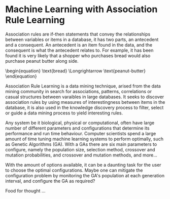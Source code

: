# Machine Learning with Association Rule Learning
Association rules are if-then statements that convey the relationships between
variables or items in a database, it has two parts, an antecedent and a
consequent. An antecedent is an item found in the data, and the consequent is
what the antecedent relates to. For example, it has been found it is very
likely that a shopper who purchases bread would also purchase peanut butter
along side.

\begin{equation}
    \text{bread} \Longrightarrow \text{peanut-butter}
\end{equation}

Association Rule Learning is a data mining technique, arised from the data
mining community in search for associations, patterns, correlations or casual
structures between varaibles in large databases. It seeks to discover
association rules by using measures of interestingness between items in the
database, it is also used in the knowledge discovery process to filter, select
or guide a data mining process to yield interesting rules.

Any system be it biological, physical or computational, often have large number
of different parameters and configurations that determine its performance and
run time behaviour. Computer scientists spend a large amount of time tuning
machine learning systems to perform optimally, such as Genetic Algorithms (GA).
With a GAs there are six main parameters to configure, namely the population
size, selection method, crossover and mutation probabilities, and crossover and
mutation methods, and more...

With the amount of options available, it can be a daunting task for the user to
choose the optimal configurations. Maybe one can mitigate the configuration
problem by monitoring the GA's population at each generation interval, and
configure the GA as required?

Food for thought ...
